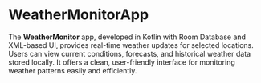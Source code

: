 # WeatherMonitorApp
The **WeatherMonitor** app, developed in Kotlin with Room Database and XML-based UI, provides real-time weather updates for selected locations. Users can view current conditions, forecasts, and historical weather data stored locally. It offers a clean, user-friendly interface for monitoring weather patterns easily and efficiently.
